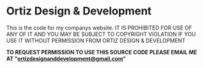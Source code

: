 # Ortiz Design & Development

This is the code for my companys website. IT IS PROHIBITED FOR USE OF ANY OF IT AND YOU MAY BE SUBJECT TO COPYRIGHT VIOLATION IF YOU USE IT WITHOUT PERMISSION FROM ORTIZ DESIGN & DEVELOPMENT

**TO REQUEST PERMISSION TO USE THIS SOURCE CODE PLEASE EMAIL ME AT "ortizdesignanddevelopment@gmail.com"**
